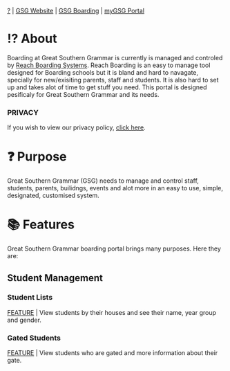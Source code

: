 [?](https://docs.github.com/en/get-started/writing-on-github/getting-started-with-writing-and-formatting-on-github/basic-writing-and-formatting-syntax) | [GSG Website](https://gsg.wa.edu.au) | [GSG Boarding](https://gsg.reachboarding.com.au) | [myGSG Portal](https://my.gsg.wa.edu.au)
# ⁉ About
Boarding at Great Southern Grammar is currently is managed and controled by [Reach Boarding Systems](https://boarding.reach.cloud).
Reach Boarding is an easy to manage tool designed for Boarding schools but it is bland and hard to navagate, specially for new/exisiting parents, staff and students. It is also hard to set up and takes alot of time to get stuff you need. This portal is designed pesificaly for Great Southern Grammar and its needs.

### PRIVACY
If you wish to view our privacy policy, [click here](https://github.com/gsg-testing/Boarding/blob/main/privacy.md).

# ❓ Purpose
Great Southern Grammar (GSG) needs to manage and control staff, students, parents, builidngs, events and alot more in an easy to use, simple, designated, customised system.

# 📚 Features
Great Southern Grammar boarding portal brings many purposes. Here they are:

## Student Management
### Student Lists
[FEATURE](http://boarding.clickdev.tech/students.html) | 
View students by their houses and see their name, year group and gender.

### Gated Students
[FEATURE](http://boarding.clickdev.tech/gated.html) | 
View students who are gated and more information about their gate.
